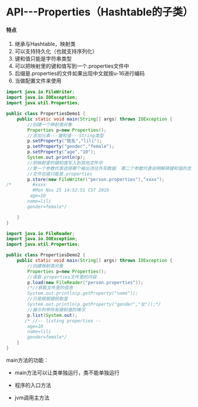 

# API---Properties（Hashtable的子类）

#### 特点

1. 继承与Hashtable，映射类
2. 可以支持持久化（也就支持序列化）
3. 键和值只能是字符串类型
4. 可以把映射里的键和值写到一个.properties文件中
5. 后缀是.properties的文件如果出现中文就按u-16进行编码
6. 当做配置文件来使用   

```java
import java.io.FileWriter;
import java.io.IOException;
import java.util.Properties;

public class PropertiesDemo1 {
    public static void main(String[] args) throws IOException {
        //创建一个映射类对象
        Properties p=new Properties();
        //添加元素---键和值---String类型
        p.setProperty("姓名","lili");
        p.setProperty("gender","female");
        p.setProperty("age","10");
        System.out.println(p);
        //把映射里的键和值写入到其他文件中
        //第一个参数代表选择哪个输出流往外写数据  第二个参数代表说明解释键和值的含义
        //文件后缀只能是.properties
        p.store(new FileWriter("person.properties"),"xxxx");
/*        #xxxx
          #Mon Nov 25 14:52:51 CST 2019
         age=10
        name=lili
        gender=female*/

    }
}

```

```java
import java.io.FileReader;
import java.io.IOException;
import java.util.Properties;

public class PropertiesDemo2 {
    public static void main(String[] args) throws IOException {
        //创建映射类对象
        Properties p=new Properties();
        //读取.properties文件里的内容
        p.load(new FileReader("person.properties"));
        /*//获取文件里的信息
        System.out.println(p.getProperty("name"));
        //只是根据键获取值
        System.out.println(p.getProperty("gender","女"));*/
        //展示列举所有键和值的情况
        p.list(System.out);
       /* //-- listing properties --
        age=10
        name=lili
        gender=female*/
    }
}
```

main方法的功能：

- main方法可以让类单独运行，类不能单独运行

- 程序的入口方法

- jvm调用主方法

  